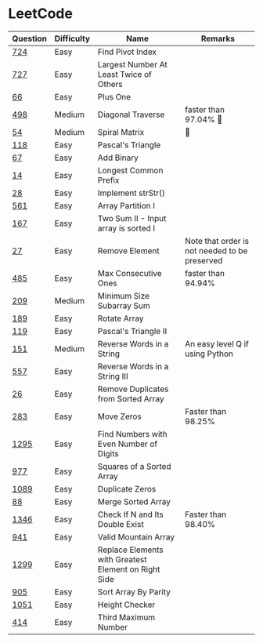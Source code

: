 # LeetCode

| Question                                                                                    | Difficulty | Name                                                 | Remarks                                       |
| ------------------------------------------------------------------------------------------- | ---------- | ---------------------------------------------------- | --------------------------------------------- |
| [724](https://leetcode.com/problems/find-pivot-index/)                                      | Easy       | Find Pivot Index                                     |                                               |
| [727](https://leetcode.com/problems/largest-number-at-least-twice-of-others/solution/)      | Easy       | Largest Number At Least Twice of Others              |                                               |
| [66](https://leetcode.com/problems/plus-one/)                                               | Easy       | Plus One                                             |                                               |
| [498](https://leetcode.com/problems/diagonal-traverse/)                                     | Medium     | Diagonal Traverse                                    | faster than 97.04% 🔁                          |
| [54](https://leetcode.com/problems/spiral-matrix/)                                          | Medium     | Spiral Matrix                                        | 🔁                                             |
| [118](https://leetcode.com/problems/pascals-triangle/)                                      | Easy       | Pascal's Triangle                                    |                                               |
| [67](https://leetcode.com/problems/add-binary/)                                             | Easy       | Add Binary                                           |                                               |
| [14](https://leetcode.com/problems/longest-common-prefix/)                                  | Easy       | Longest Common Prefix                                |                                               |
| [28](https://leetcode.com/problems/implement-strstr/)                                       | Easy       | Implement strStr()                                   |                                               |
| [561](https://leetcode.com/problems/array-partition-i/)                                     | Easy       | Array Partition I                                    |                                               |
| [167](https://leetcode.com/problems/two-sum-ii-input-array-is-sorted/)                      | Easy       | Two Sum II - Input array is sorted I                 |                                               |
| [27](https://leetcode.com/problems/remove-element/)                                         | Easy       | Remove Element                                       | Note that order is not needed to be preserved |
| [485](https://leetcode.com/problems/max-consecutive-ones/)                                  | Easy       | Max Consecutive Ones                                 | faster than 94.94%                            |
| [209](https://leetcode.com/problems/minimum-size-subarray-sum/)                             | Medium     | Minimum Size Subarray Sum                            |                                               |
| [189](https://leetcode.com/problems/rotate-array/)                                          | Easy       | Rotate Array                                         |                                               |
| [119](https://leetcode.com/problems/pascals-triangle-ii/)                                   | Easy       | Pascal's Triangle II                                 |                                               |
| [151](https://leetcode.com/problems/reverse-words-in-a-string/)                             | Medium     | Reverse Words in a String                            | An easy level Q if using Python               |
| [557](https://leetcode.com/problems/reverse-words-in-a-string-iii/)                         | Easy       | Reverse Words in a String III                        |                                               |
| [26](https://leetcode.com/problems/remove-duplicates-from-sorted-array/)                    | Easy       | Remove Duplicates from Sorted Array                  |                                               |
| [283](https://leetcode.com/problems/move-zeroes/)                                           | Easy       | Move Zeros                                           | Faster than 98.25%                            |
| [1295](https://leetcode.com/problems/find-numbers-with-even-number-of-digits/)              | Easy       | Find Numbers with Even Number of Digits              |                                               |
| [977](https://leetcode.com/problems/squares-of-a-sorted-array/)                             | Easy       | Squares of a Sorted Array                            |                                               |
| [1089](https://leetcode.com/problems/duplicate-zeros/)                                      | Easy       | Duplicate Zeros                                      |                                               |
| [88](https://leetcode.com/problems/merge-sorted-array/)                                     | Easy       | Merge Sorted Array                                   |                                               |
| [1346](https://leetcode.com/problems/check-if-n-and-its-double-exist/)                      | Easy       | Check If N and Its Double Exist                      | Faster than 98.40%                            |
| [941](https://leetcode.com/problems/valid-mountain-array/)                                  | Easy       | Valid Mountain Array                                 |                                               |
| [1299](https://leetcode.com/problems/replace-elements-with-greatest-element-on-right-side/) | Easy       | Replace Elements with Greatest Element on Right Side |                                               |
| [905](https://leetcode.com/problems/sort-array-by-parity/)                                  | Easy       | Sort Array By Parity                                 |                                               |
| [1051](https://leetcode.com/problems/height-checker/)                                       | Easy       | Height Checker                                       |                                               |
| [414](https://leetcode.com/problems/third-maximum-number/)                                  | Easy       | Third Maximum Number                                 |                                               |
